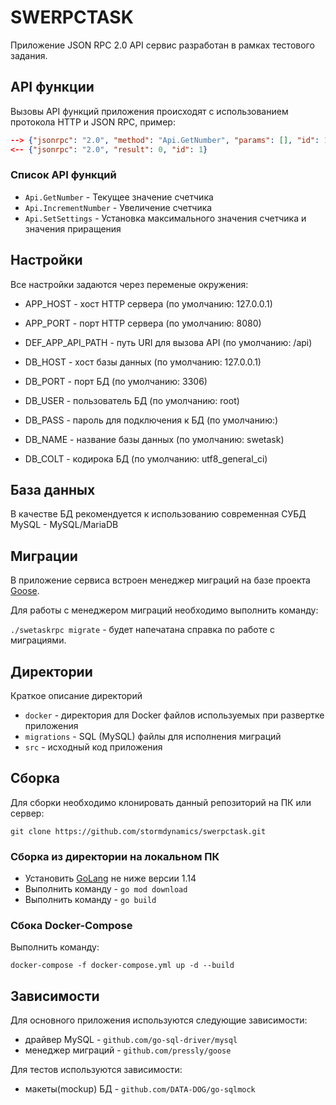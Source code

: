 # SWERPCTASK

Приложение JSON RPC 2.0 API сервис разработан в рамках тестового задания.

## API функции

Вызовы API функций приложения происходят с использованием протокола HTTP
и JSON RPC, пример:

```json
--> {"jsonrpc": "2.0", "method": "Api.GetNumber", "params": [], "id": 1}
<-- {"jsonrpc": "2.0", "result": 0, "id": 1}
```
### Список API функций

- `Api.GetNumber` - Текущее значение счетчика
- `Api.IncrementNumber` - Увеличение счетчика
- `Api.SetSettings` - Установка максимального значения счетчика и значения приращения

## Настройки

Все настройки задаются через переменые окружения:

- APP_HOST - хост HTTP сервера (по умолчанию: 127.0.0.1)
- APP_PORT - порт HTTP сервера (по умолчанию: 8080)
- DEF_APP_API_PATH - путь URI для вызова API (по умолчанию: /api)

- DB_HOST - хост базы данных (по умолчанию: 127.0.0.1)
- DB_PORT - порт БД (по умолчанию: 3306)
- DB_USER - пользователь БД (по умолчанию: root)
- DB_PASS - пароль для подключения к БД (по умолчанию:)
- DB_NAME - название базы данных (по умолчанию: swetask)
- DB_COLT - кодирока БД (по умолчанию: utf8_general_ci)

## База данных

В качестве БД рекомендуется к использованию современная СУБД MySQL - MySQL/MariaDB

## Миграции

В приложение сервиса встроен менеджер миграций на базе проекта [Goose](github.com/pressly/goose).

Для работы с менеджером миграций необходимо выполнить команду:

```./swetaskrpc migrate``` - будет напечатана справка по работе с миграциями.

## Директории

Краткое описание директорий

- `docker` - директория для Docker файлов используемых при развертке приложения
- `migrations` - SQL (MySQL) файлы для исполнения миграций
- `src` - исходный код приложения

## Сборка

Для сборки необходимо клонировать данный репозиторий на ПК или сервер:

```git clone https://github.com/stormdynamics/swerpctask.git```

### Сборка из директории на локальном ПК

- Установить [GoLang](https://golang.org/dl/) не ниже версии 1.14
- Выполнить команду - `go mod download`
- Выполнить команду - `go build`

### Сбока Docker-Compose

Выполнить команду:

```docker-compose -f docker-compose.yml up -d --build```

## Зависимости

Для основного приложения используются следующие зависимости:

- драйвер MySQL - `github.com/go-sql-driver/mysql`
- менеджер миграций - `github.com/pressly/goose`

Для тестов используются зависимости:

- макеты(mockup) БД - `github.com/DATA-DOG/go-sqlmock`